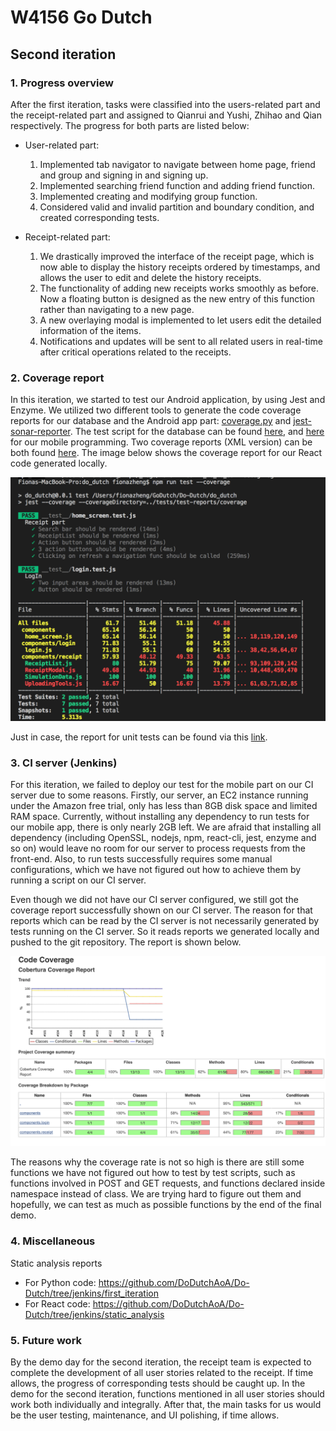 # W4156 Go Dutch

## Second iteration

### 1. Progress overview

After the first iteration, tasks were classified into the users-related part and the receipt-related part and assigned to Qianrui and Yushi, Zhihao and Qian respectively. The progress for both parts are listed below:

- User-related part:
  1. Implemented tab navigator to navigate between home page, friend and group and signing in and signing up.
  2. Implemented searching friend function and adding friend function.
  3. Implemented creating and modifying group function.
  4. Considered valid and invalid partition and boundary condition, and created corresponding tests.

- Receipt-related part:
  1. We drastically improved the interface of the receipt page, which is now able to display the history receipts ordered by timestamps, and allows the user to edit and delete the history receipts.
  2. The functionality of adding new receipts works smoothly as before. Now a floating button is designed as the new entry of this function rather than navigating to a new page.
  3. A new overlaying modal is implemented to let users edit the detailed information of the items.
  4. Notifications and updates will be sent to all related users in real-time after critical operations related to the receipts.

### 2. Coverage report

In this iteration, we started to test our Android application, by using Jest and Enzyme. We utilized two different tools to generate the code coverage reports for our database and the Android app part: [coverage.py](https://coverage.readthedocs.io/en/latest/cmd.html) and [jest-sonar-reporter](https://www.npmjs.com/package/jest-sonar-reporter). The test script for the database can be found [here](https://github.com/DoDutchAoA/Do-Dutch/blob/jenkins/database/server/tests.py), and [here](https://github.com/DoDutchAoA/Do-Dutch/tree/jenkins/do_dutch/__test__) for our mobile programming. Two coverage reports (XML version) can be both found [here](https://github.com/DoDutchAoA/Do-Dutch/tree/jenkins/tests/test-reports/coverage). The image below shows the coverage report for our React code generated locally. 

![alt text](https://github.com/DoDutchAoA/Do-Dutch/blob/jenkins/coverage_local.png)

Just in case, the report for unit tests can be found via this [link](https://github.com/DoDutchAoA/Do-Dutch/tree/jenkins/tests/test-reports/unittest).

### 3. CI server (Jenkins)

For this iteration, we failed to deploy our test for the mobile part on our CI server due to some reasons. Firstly, our server, an EC2 instance running under the Amazon free trial, only has less than 8GB disk space and limited RAM space. Currently, without installing any dependency to run tests for our mobile app, there is only nearly 2GB left. We are afraid that installing all dependency (including OpenSSL, nodejs, npm, react-cli, jest, enzyme and so on) would leave no room for our server to process requests from the front-end. Also, to run tests successfully requires some manual configurations, which we have not figured out how to achieve them by running a script on our CI server.

Even though we did not have our CI server configured, we still got the coverage report successfully shown on our CI server. The reason for that reports which can be read by the CI server is not necessarily generated by tests running on the CI server. So it reads reports we generated locally and pushed to the git repository. The report is shown below. 

![alt text](https://github.com/DoDutchAoA/Do-Dutch/blob/jenkins/coverage.png)

The reasons why the coverage rate is not so high is there are still some functions we have not figured out how to test by test scripts, such as functions involved in POST and GET requests, and functions declared inside namespace instead of class. We are trying hard to figure out them and hopefully, we can test as much as possible functions by the end of the final demo.


### 4. Miscellaneous

Static analysis reports 
  - For Python code: https://github.com/DoDutchAoA/Do-Dutch/tree/jenkins/first_iteration
  - For React code: https://github.com/DoDutchAoA/Do-Dutch/tree/jenkins/static_analysis

### 5. Future work

By the demo day for the second iteration, the receipt team is expected to complete the development of all user stories related to the receipt. If time allows, the progress of corresponding tests should be caught up. In the demo for the second iteration, functions mentioned in all user stories should work both individually and integrally. After that, the main tasks for us would be the user testing, maintenance, and UI polishing, if time allows.
